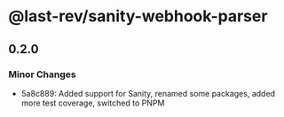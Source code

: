 # @last-rev/sanity-webhook-parser

## 0.2.0

### Minor Changes

- 5a8c889: Added support for Sanity, renamed some packages, added more test coverage, switched to PNPM
